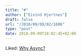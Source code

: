 ```yaml
---
title: "#"
author: ["Eivind Hjertnes"]
draft: false
url: "/2018/09/09/02/1606"
type: "post"
date: 2018-09-09T18:02:45+02:00
---
```


Liked:
[Why
Async?](https://frontarm.com/courses/async-javascript/promises/why-async/)
